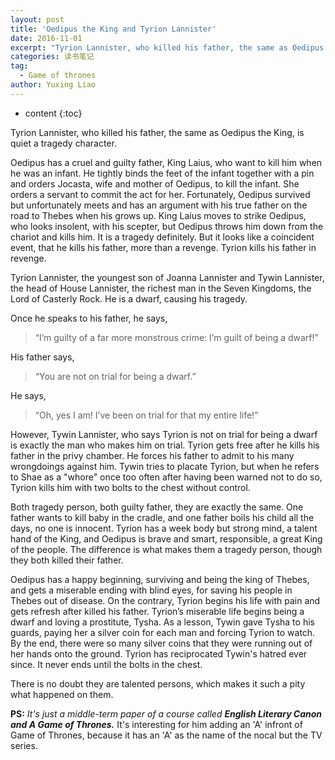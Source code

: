 ```yaml
---
layout: post
title: 'Oedipus the King and Tyrion Lannister'
date: 2016-11-01
excerpt: "Tyrion Lannister, who killed his father, the same as Oedipus the King, is quiet a tragedy character."
categories: 读书笔记
tag:
  - Game of thrones
author: Yuxing Liao
---
```


* content
{:toc}

Tyrion Lannister, who killed his father, the same as Oedipus the King, is quiet a tragedy character.

Oedipus has a cruel and guilty father, King Laius, who want to kill him when he was an infant. He tightly binds the feet of the infant together with a pin and orders Jocasta, wife and mother of Oedipus, to kill the infant. She orders a servant to commit the act for her. Fortunately, Oedipus survived but unfortunately meets and has an argument with his true father on the road to Thebes when his grows up. King Laius moves to strike Oedipus, who looks insolent, with his scepter, but Oedipus throws him down from the chariot and kills him. It is a tragedy definitely. But it looks like a coincident event, that he kills his father, more than a revenge. Tyrion kills his father in revenge.

Tyrion Lannister, the youngest son of Joanna Lannister and Tywin Lannister, the head of House Lannister, the richest man in the Seven Kingdoms, the Lord of Casterly Rock. He is a dwarf, causing his tragedy.

Once he speaks to his father, he says,

> “I’m guilty of a far more monstrous crime: I’m guilt of being a dwarf!”

His father says,

> “You are not on trial for being a dwarf.”

He says,

> “Oh, yes I am! I’ve been on trial for that my entire life!”

However, Tywin Lannister, who says Tyrion is not on trial for being a dwarf is exactly the man who makes him on trial. Tyrion gets free after he kills his father in the privy chamber. He forces his father to admit to his many wrongdoings against him. Tywin tries to placate Tyrion, but when he refers to Shae as a "whore" once too often after having been warned not to do so, Tyrion kills him with two bolts to the chest without control.

Both tragedy person, both guilty father, they are exactly the same. One father wants to kill baby in the cradle, and one father boils his child all the days, no one is innocent. Tyrion has a week body but strong mind, a talent hand of the King, and Oedipus is brave and smart, responsible, a great King of the people. The difference is what makes them a tragedy person, though they both killed their father.

Oedipus has a happy beginning, surviving and being the king of Thebes, and gets a miserable ending with blind eyes, for saving his people in Thebes out of disease. On the contrary, Tyrion begins his life with pain and gets refresh after killed his father. Tyrion’s miserable life begins being a dwarf and loving a prostitute, Tysha. As a lesson, Tywin gave Tysha to his guards, paying her a silver coin for each man and forcing Tyrion to watch. By the end, there were so many silver coins that they were running out of her hands onto the ground. Tyrion has reciprocated Tywin's hatred ever since. It never ends until the bolts in the chest.

There is no doubt they are talented persons, which makes it such a pity what happened on them.

**PS:** _It's just a middle-term paper of a course called **English Literary Canon and A Game of Thrones.**_ It's interesting for him adding an 'A' infront of Game of Thrones, because it has an 'A' as the name of the nocal but the TV series.
